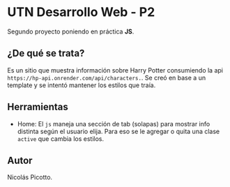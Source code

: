 # UTN Desarrollo Web - P2

Segundo proyecto poniendo en práctica **JS**.

## ¿De qué se trata?

Es un sitio que muestra información sobre Harry Potter consumiendo la api `https://hp-api.onrender.com/api/characters.`. Se creó en base a un template y se intentó mantener los estilos que traía.

## Herramientas

-  Home: El `js` maneja una sección de tab (solapas) para mostrar info distinta según el usuario elija. Para eso se le agregar o quita una clase `active` que cambia los estilos.

## Autor

Nicolás Picotto.
